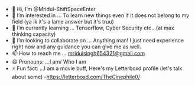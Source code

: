 - 👋 Hi, I’m @Mridul-ShiftSpaceEnter
- 👀 I’m interested in ... To learn new things even if it does not belong to my field (ya ik it's a lame answer but it's truu)
- 🌱 I’m currently learning ... Tensorflow, Cyber Security etc...(at max thinking capacity)
- 💞️ I’m looking to collaborate on ... Anything man! I just need experience right now and any guidance you can give me as well.
- 📫 How to reach me ... mridulsingh654321@gmail.com
- 😄 Pronouns: ...I am/ Who I am
- ⚡ Fun fact: ...I am a movie buff, Here's my Letterboxd profile (let's talk about some) -https://letterboxd.com/TheCinephile0/

<!---
Mridul-ShiftSpaceEnter/Mridul-ShiftSpaceEnter is a ✨ special ✨ repository because its `README.md` (this file) appears on your GitHub profile.
You can click the Preview link to take a look at your changes.
--->
